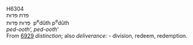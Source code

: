 <body>
  <p>H6304<br>  פּדת    פּדוּת  <br> פְּדוּת  פְּדוּת  ‎  p<sup>e</sup>dûth  p<sup>e</sup>dûth  <br><i>ped-ooth‘,</i> <i>ped-ooth‘ </i><br>From <a href="h6929.htm">6929</a>  <i>distinction</i>; also <i>deliverance: - </i>division, redeem, redemption.<br></p>
 </body>